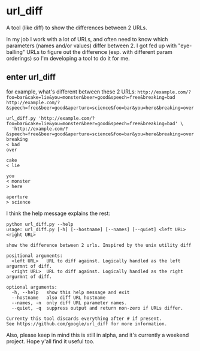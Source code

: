 url_diff
========

A tool (like diff) to show the differences between 2 URLs.

In my job I work with a lot of URLs, and often need to know which parameters (names and/or values) differ between 2.  I got fed up with "eye-balling" URLs to figure out the difference (esp. with different param orderings) so I'm developing a tool to do it for me.

enter url_diff
--------------

for example, what's different between these 2 URLs:
`http://example.com/?foo=bar&cake=lie&you=monster&beer=good&speech=free&breaking=bad`
`http://example.com/?&speech=free&beer=good&aperture=science&foo=bar&you=here&breaking=over`

    url_diff.py 'http://example.com/?foo=bar&cake=lie&you=monster&beer=good&speech=free&breaking=bad' \
      'http://example.com/?&speech=free&beer=good&aperture=science&foo=bar&you=here&breaking=over'
    breaking
    < bad
    over

    cake
    < lie

    you
    < monster
    > here

    aperture
    > science


I think the help message explains the rest:

    python url_diff.py --help
    usage: url_diff.py [-h] [--hostname] [--names] [--quiet] <left URL> <right URL>

    show the difference between 2 urls. Inspired by the unix utility diff

    positional arguments:
      <left URL>   URL to diff against. Logically handled as the left argurmnt of diff.
      <right URL>  URL to diff against. Logically handled as the right argurmnt of diff.

    optional arguments:
      -h, --help   show this help message and exit
      --hostname   also diff URL hostname
      --names, -n  only diff URL parameter names.
      --quiet, -q  suppress output and return non-zero if URLs differ.

    Currenty this tool discards everything after # if present.
    See https://github.com/google/url_diff for more information.

Also, please keep in mind this is still in alpha, and it's currently a weekend project. Hope y'all find it useful too.
